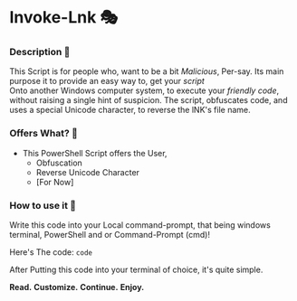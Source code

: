 # Invoke-Lnk 🎭 

### Description 🚩
This Script is for people who, want to be a bit *Malicious*, Per-say. Its main purpose it to provide an easy way to, get your 
*script*  
Onto another Windows computer system, to execute your *friendly code*, without raising a single hint of suspicion.
The script, obfuscates code, and uses a special Unicode character, to reverse the lNK's file name.




### Offers What? 🎇

- This PowerShell Script offers the User, 
    - Obfuscation
    - Reverse Unicode Character
    - [For Now]

### How to use it 🚨

Write this code into your Local command-prompt, that being windows terminal, PowerShell and or Command-Prompt (cmd)!

Here's The code: ` code `

After Putting this code into your terminal of choice, it's quite simple.

**Read.** **Customize.** **Continue.** **Enjoy.**
